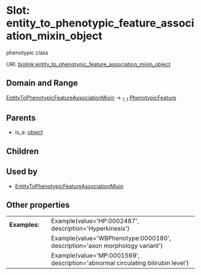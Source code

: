 
# Slot: entity_to_phenotypic_feature_association_mixin_object


phenotypic class

URI: [biolink:entity_to_phenotypic_feature_association_mixin_object](https://w3id.org/biolink/vocab/entity_to_phenotypic_feature_association_mixin_object)


## Domain and Range

[EntityToPhenotypicFeatureAssociationMixin](EntityToPhenotypicFeatureAssociationMixin.md) &#8594;  <sub>1..1</sub> [PhenotypicFeature](PhenotypicFeature.md)

## Parents

 *  is_a: [object](object.md)

## Children


## Used by

 * [EntityToPhenotypicFeatureAssociationMixin](EntityToPhenotypicFeatureAssociationMixin.md)

## Other properties

|  |  |  |
| --- | --- | --- |
| **Examples:** | | Example(value='HP:0002487', description='Hyperkinesis') |
|  | | Example(value='WBPhenotype:0000180', description='axon morphology variant') |
|  | | Example(value='MP:0001569', description='abnormal circulating bilirubin level') |

